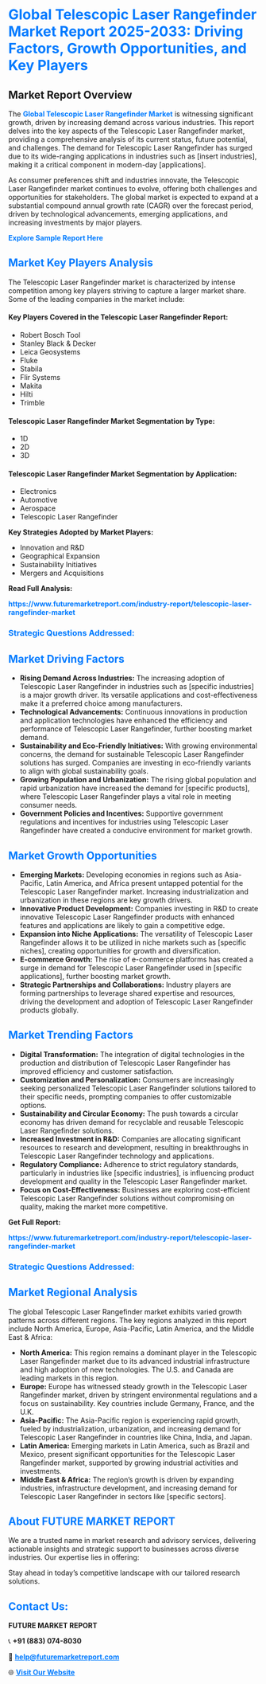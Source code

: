 <h1 style="color: #007BFF;">Global Telescopic Laser Rangefinder Market Report 2025-2033: Driving Factors, Growth Opportunities, and Key Players</h1>

<section id="overview">
<h2>Market Report Overview</h2>
<p>The <a href="https://www.futuremarketreport.com/industry-report/telescopic-laser-rangefinder-market" style="color: #007BFF; text-decoration: none;"><strong>Global Telescopic Laser Rangefinder Market</strong></a> is witnessing significant growth, driven by increasing demand across various industries. This report delves into the key aspects of the Telescopic Laser Rangefinder market, providing a comprehensive analysis of its current status, future potential, and challenges. The demand for Telescopic Laser Rangefinder has surged due to its wide-ranging applications in industries such as [insert industries], making it a critical component in modern-day [applications].</p>
<p>As consumer preferences shift and industries innovate, the Telescopic Laser Rangefinder market continues to evolve, offering both challenges and opportunities for stakeholders. The global market is expected to expand at a substantial compound annual growth rate (CAGR) over the forecast period, driven by technological advancements, emerging applications, and increasing investments by major players.</p>
</section>

<section id="overview">
<p><a href="https://www.futuremarketreport.com/request-sample/reportId=127804" style="color: #007BFF; text-decoration: none;"><strong>Explore Sample Report Here</strong></a></p>
</section>

<section id="key-players">
<h2 style="color: #007BFF;">Market Key Players Analysis</h2>
<p>The Telescopic Laser Rangefinder market is characterized by intense competition among key players striving to capture a larger market share. Some of the leading companies in the market include:</p>
<h4>Key Players Covered in the Telescopic Laser Rangefinder Report:</h4>
<ul><li>Robert Bosch Tool</li><li>Stanley Black &amp; Decker</li><li>Leica Geosystems</li><li>Fluke</li><li>Stabila</li><li>Flir Systems</li><li>Makita</li><li>Hilti</li><li>Trimble</li></ul>
<h4>Telescopic Laser Rangefinder Market Segmentation by Type:</h4>
<ul><li>1D</li><li>2D</li><li>3D</li></ul>

<h4>Telescopic Laser Rangefinder Market Segmentation by Application:</h4>
<ul><li>Electronics</li><li>Automotive</li><li>Aerospace</li><li>Telescopic Laser Rangefinder</li></ul>
<p><strong>Key Strategies Adopted by Market Players:</strong></p>
<ul>
<li>Innovation and R&D</li>
<li>Geographical Expansion</li>
<li>Sustainability Initiatives</li>
<li>Mergers and Acquisitions</li>
</ul>
</section>

<section>
<p><strong>Read Full Analysis: </strong></p><a href="https://www.futuremarketreport.com/industry-report/telescopic-laser-rangefinder-market" style="color: #007BFF; text-decoration: none;"><strong>https://www.futuremarketreport.com/industry-report/telescopic-laser-rangefinder-market</strong></a>
<h3 style="color: #007BFF;">Strategic Questions Addressed:</h3>
</section>

<section id="driving-factors">
<h2 style="color: #007BFF;">Market Driving Factors</h2>
<ul>
<li><strong>Rising Demand Across Industries:</strong> The increasing adoption of Telescopic Laser Rangefinder in industries such as [specific industries] is a major growth driver. Its versatile applications and cost-effectiveness make it a preferred choice among manufacturers.</li>
<li><strong>Technological Advancements:</strong> Continuous innovations in production and application technologies have enhanced the efficiency and performance of Telescopic Laser Rangefinder, further boosting market demand.</li>
<li><strong>Sustainability and Eco-Friendly Initiatives:</strong> With growing environmental concerns, the demand for sustainable Telescopic Laser Rangefinder solutions has surged. Companies are investing in eco-friendly variants to align with global sustainability goals.</li>
<li><strong>Growing Population and Urbanization:</strong> The rising global population and rapid urbanization have increased the demand for [specific products], where Telescopic Laser Rangefinder plays a vital role in meeting consumer needs.</li>
<li><strong>Government Policies and Incentives:</strong> Supportive government regulations and incentives for industries using Telescopic Laser Rangefinder have created a conducive environment for market growth.</li>
</ul>
</section>

<section id="growth-opportunities">
<h2 style="color: #007BFF;">Market Growth Opportunities</h2>
<ul>
<li><strong>Emerging Markets:</strong> Developing economies in regions such as Asia-Pacific, Latin America, and Africa present untapped potential for the Telescopic Laser Rangefinder market. Increasing industrialization and urbanization in these regions are key growth drivers.</li>
<li><strong>Innovative Product Development:</strong> Companies investing in R&D to create innovative Telescopic Laser Rangefinder products with enhanced features and applications are likely to gain a competitive edge.</li>
<li><strong>Expansion into Niche Applications:</strong> The versatility of Telescopic Laser Rangefinder allows it to be utilized in niche markets such as [specific niches], creating opportunities for growth and diversification.</li>
<li><strong>E-commerce Growth:</strong> The rise of e-commerce platforms has created a surge in demand for Telescopic Laser Rangefinder used in [specific applications], further boosting market growth.</li>
<li><strong>Strategic Partnerships and Collaborations:</strong> Industry players are forming partnerships to leverage shared expertise and resources, driving the development and adoption of Telescopic Laser Rangefinder products globally.</li>
</ul>
</section>

<section id="trending-factors">
<h2 style="color: #007BFF;">Market Trending Factors</h2>
<ul>
<li><strong>Digital Transformation:</strong> The integration of digital technologies in the production and distribution of Telescopic Laser Rangefinder has improved efficiency and customer satisfaction.</li>
<li><strong>Customization and Personalization:</strong> Consumers are increasingly seeking personalized Telescopic Laser Rangefinder solutions tailored to their specific needs, prompting companies to offer customizable options.</li>
<li><strong>Sustainability and Circular Economy:</strong> The push towards a circular economy has driven demand for recyclable and reusable Telescopic Laser Rangefinder solutions.</li>
<li><strong>Increased Investment in R&D:</strong> Companies are allocating significant resources to research and development, resulting in breakthroughs in Telescopic Laser Rangefinder technology and applications.</li>
<li><strong>Regulatory Compliance:</strong> Adherence to strict regulatory standards, particularly in industries like [specific industries], is influencing product development and quality in the Telescopic Laser Rangefinder market.</li>
<li><strong>Focus on Cost-Effectiveness:</strong> Businesses are exploring cost-efficient Telescopic Laser Rangefinder solutions without compromising on quality, making the market more competitive.</li>
</ul>
</section>

<section>
<p><strong>Get Full Report: </strong></p><a href="https://www.futuremarketreport.com/industry-report/telescopic-laser-rangefinder-market" style="color: #007BFF; text-decoration: none;"><strong>https://www.futuremarketreport.com/industry-report/telescopic-laser-rangefinder-market</strong></a>
<h3 style="color: #007BFF;">Strategic Questions Addressed:</h3>
</section>


<section id="regional-analysis">
<h2 style="color: #007BFF;">Market Regional Analysis</h2>
<p>The global Telescopic Laser Rangefinder market exhibits varied growth patterns across different regions. The key regions analyzed in this report include North America, Europe, Asia-Pacific, Latin America, and the Middle East & Africa:</p>
<ul>
<li><strong>North America:</strong> This region remains a dominant player in the Telescopic Laser Rangefinder market due to its advanced industrial infrastructure and high adoption of new technologies. The U.S. and Canada are leading markets in this region.</li>
<li><strong>Europe:</strong> Europe has witnessed steady growth in the Telescopic Laser Rangefinder market, driven by stringent environmental regulations and a focus on sustainability. Key countries include Germany, France, and the U.K.</li>
<li><strong>Asia-Pacific:</strong> The Asia-Pacific region is experiencing rapid growth, fueled by industrialization, urbanization, and increasing demand for Telescopic Laser Rangefinder in countries like China, India, and Japan.</li>
<li><strong>Latin America:</strong> Emerging markets in Latin America, such as Brazil and Mexico, present significant opportunities for the Telescopic Laser Rangefinder market, supported by growing industrial activities and investments.</li>
<li><strong>Middle East & Africa:</strong> The region’s growth is driven by expanding industries, infrastructure development, and increasing demand for Telescopic Laser Rangefinder in sectors like [specific sectors].</li>
</ul>
</section>

<footer>
<h2 style="color: #007BFF;">About FUTURE MARKET REPORT</h2>
<p>We are a trusted name in market research and advisory services, delivering actionable insights and strategic support to businesses across diverse industries. Our expertise lies in offering:</p>

<p>Stay ahead in today’s competitive landscape with our tailored research solutions.</p>

<h2 style="color: #007BFF;">Contact Us:</h2>
<p><strong>FUTURE MARKET REPORT</strong></p>
<p>📞 <strong>+91 (883) 074-8030</strong></p>
<p>📧 <strong><a href="mailto:help@futuremarketreport.com" style="color: #007BFF;">help@futuremarketreport.com</a></strong></p>
<p>🌐 <strong><a href="https://www.futuremarketreport.com/" style="color: #007BFF;">Visit Our Website</a></strong></p>
</footer>